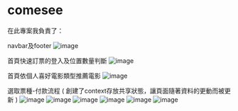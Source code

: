 # comesee
在此專案我負責了：

navbar及footer
![image](https://github.com/LEEWT129/comesee/assets/144204890/f7ec91be-04ea-4d5a-8dc8-c04191badc3c)

首頁快速訂票的登入及位置數量判斷
![image](https://github.com/LEEWT129/comesee/assets/144204890/1f480991-29a7-4a1e-857a-28e30e912190)

首頁依個人喜好電影類型推薦電影
![image](https://github.com/LEEWT129/comesee/assets/144204890/571b8c27-a816-4efe-ad95-76d87eb9a19b)

選取票種-付款流程 ( 創建了context存放共享狀態，讓頁面隨著資料的更動而被更新 )
![image](https://github.com/LEEWT129/comesee/assets/144204890/77a8d01f-742c-4bad-80ad-685595e3bf2c)
![image](https://github.com/LEEWT129/comesee/assets/144204890/c08dd401-6685-4863-a444-f63df216ad52)
![image](https://github.com/LEEWT129/comesee/assets/144204890/2442eb2a-3ce6-4ac5-8253-820b3544ed76)
![image](https://github.com/LEEWT129/comesee/assets/144204890/9b9426ea-b009-4817-8ddd-291c85bdb41d)
![image](https://github.com/LEEWT129/comesee/assets/144204890/fa8dd507-476f-4d62-a555-75f9ab9d3eef)
![image](https://github.com/LEEWT129/comesee/assets/144204890/d4a623f7-27c8-439d-a869-8aaebfebe5f8)





